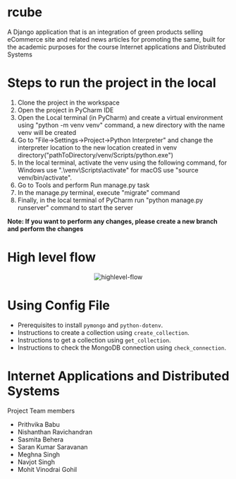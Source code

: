 # rcube
A Django application that is an integration of green products selling eCommerce site and related news articles for promoting the same, built for the academic purposes for the course Internet applications and Distributed Systems


# Steps to run the project in the local
1. Clone the project in the workspace
2. Open the project in PyCharm IDE
3. Open the Local terminal (in PyCharm) and create a virtual environment using "python -m venv venv" command, a new directory with the name venv will be created
4. Go to "File->Settings->Project->Python Interpreter" and change the interpreter location to the new location created in venv directory("pathToDirectory/venv/Scripts/python.exe")
5. In the local terminal, activate the venv using the following command, for Windows use ".\venv\Scripts\activate" for macOS use "source venv/bin/activate".
6. Go to Tools and perform Run manage.py task
7. In the manage.py terminal, execute "migrate" command
8. Finally, in the local terminal of PyCharm run "python manage.py runserver" command to start the server

**Note: If you want to perform any changes, please create a new branch and perform the changes**

# High level flow
<div align="center">
  <img src="https://github.com/nishanthan22/rcube-green-ecom/assets/86540835/5e13c3fe-6b2d-46e9-b6b2-0e07ea621982" alt="highlevel-flow">
</div>


# Using Config File

- Prerequisites to install `pymongo` and `python-dotenv`.
- Instructions to create a collection using `create_collection`.
- Instructions to get a collection using `get_collection`.
- Instructions to check the MongoDB connection using `check_connection`.

 
# Internet Applications and Distributed Systems

Project Team members
- Prithvika Babu
- Nishanthan Ravichandran
- Sasmita Behera
- Saran Kumar Saravanan
- Meghna Singh
- Navjot Singh
- Mohit Vinodrai Gohil

